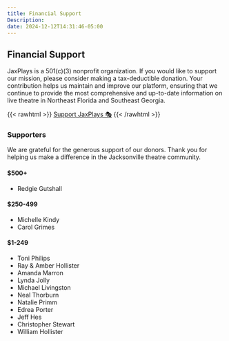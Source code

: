 ```yaml
---
title: Financial Support
Description: 
date: 2024-12-12T14:31:46-05:00
---
```


## Financial Support

JaxPlays is a 501(c)(3) nonprofit organization. If you would like to support our mission, please consider making a tax-deductible donation. Your contribution helps us maintain and improve our platform, ensuring that we continue to provide the most comprehensive and up-to-date information on live theatre in Northeast Florida and Southeast Georgia.

{{< rawhtml >}}
<a class="hover-white no-underline white-90  bg-yellow black ph3 pv2 jaxplays-donate-button " href="/support/" title="Donate page">Support JaxPlays 🎭</a>
{{< /rawhtml >}}

### Supporters

We are grateful for the generous support of our donors. Thank you for helping us make a difference in the Jacksonville theatre community.

#### $500+

- Redgie Gutshall

#### $250-499

- Michelle Kindy
- Carol Grimes

#### $1-249

- Toni Philips
- Ray & Amber Hollister
- Amanda Marron
- Lynda Jolly
- Michael Livingston
- Neal Thorburn
- Natalie Primm
- Edrea Porter
- Jeff Hes
- Christopher Stewart
- William Hollister
